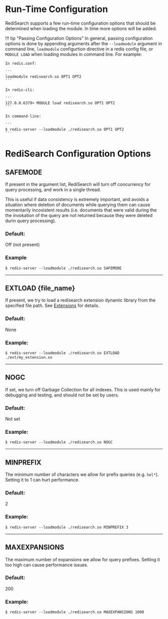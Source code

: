 # Run-Time Configuration

RediSearch supports a few run-time configuration options that should be determined when loading the module. In time more options will be added. 

!!! tip "Passing Configuration Options"
    In general, passing configuration options is done by appending arguments after the `--loadmodule` argument in command line, `loadmodule` configurtion directive in a redis config file, or `MODULE LOAD` when loading modules in command line. For example:
    
    In redis.conf:

    ```
    loadmodule redisearch.so OPT1 OPT2
    ```

    In redis-cli:

    ```
    127.0.0.6379> MODULE load redisearch.so OPT1 OPT2
    ```

    In command-line:

    ```
    $ redis-server --loadmodule ./redisearch.so OPT1 OPT2
    ```

# RediSearch Configuration Options

## SAFEMODE

If present in the argument list, RediSearch will turn off concurrency for query processing, and work in a single thread.

This is useful if data consistency is extremely important, and avoids a situation where deletion of documents while querying them can cause momentarily incosistent results (i.e. documents that were valid during the the invokation of the query are not returned because they were deleted durin query processing).

### Default:
Off (not present)

### Example

```
$ redis-server --loadmodule ./redisearch.so SAFEMODE
```

---

## EXTLOAD {file_name}

If present, we try to load a redisearch extension dynamic library from the specified file path. See [Extensions](/Extensions) for details.

### Default:

None

### Example:

```
$ redis-server --loadmodule ./redisearch.so EXTLOAD ./ext/my_extension.so
```

---

## NOGC

If set, we turn off Garbage Collection for all indexes. This is used mainly for debugging and testing, and should not be set by users.

### Default:

Not set

### Example:

```
$ redis-server --loadmodule ./redisearch.so NOGC
```

---

## MINPREFIX

The minimum number of characters we allow for prefix queries (e.g. `hel*`). Setting it to 1 can hurt performance.

### Default:

2

### Example:

```
$ redis-server --loadmodule ./redisearch.so MINPREFIX 3
```

---

## MAXEXPANSIONS

The maximum number of expansions we allow for query prefixes. Setting it too high can cause performance issues.

### Default:

200

### Example:

```
$ redis-server --loadmodule ./redisearch.so MAXEXPANSIONS 1000
```

